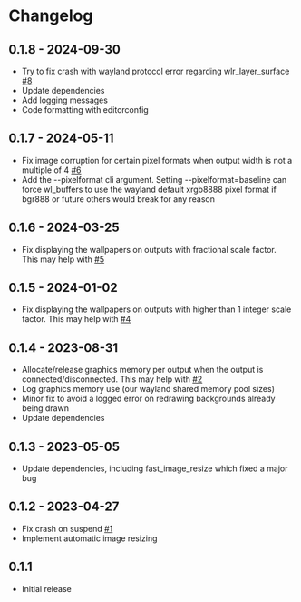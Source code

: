 # Changelog

## 0.1.8 - 2024-09-30
- Try to fix crash with wayland protocol error regarding wlr_layer_surface [#8](https://github.com/gergo-salyi/multibg-sway/issues/8)
- Update dependencies
- Add logging messages
- Code formatting with editorconfig

## 0.1.7 - 2024-05-11
- Fix image corruption for certain pixel formats when output width is not a multiple of 4 [#6](https://github.com/gergo-salyi/multibg-sway/issues/6)
- Add the --pixelformat cli argument. Setting --pixelformat=baseline can force wl_buffers to use the wayland default xrgb8888 pixel format if bgr888 or future others would break for any reason

## 0.1.6 - 2024-03-25
- Fix displaying the wallpapers on outputs with fractional scale factor. This may help with [#5](https://github.com/gergo-salyi/multibg-sway/issues/5)

## 0.1.5 - 2024-01-02
- Fix displaying the wallpapers on outputs with higher than 1 integer scale factor. This may help with [#4](https://github.com/gergo-salyi/multibg-sway/issues/4)

## 0.1.4 - 2023-08-31
- Allocate/release graphics memory per output when the output is connected/disconnected. This may help with [#2](https://github.com/gergo-salyi/multibg-sway/issues/2)
- Log graphics memory use (our wayland shared memory pool sizes)
- Minor fix to avoid a logged error on redrawing backgrounds already being drawn
- Update dependencies

## 0.1.3 - 2023-05-05
- Update dependencies, including fast_image_resize which fixed a major bug

## 0.1.2 - 2023-04-27
- Fix crash on suspend [#1](https://github.com/gergo-salyi/multibg-sway/issues/1)
- Implement automatic image resizing

## 0.1.1
- Initial release
